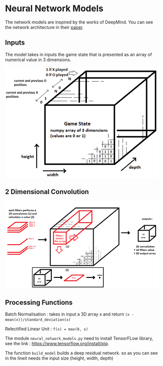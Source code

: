 # Neural Network Models
The network models are inspired by the works of DeepMind. You can see the network architecture in their [paper](https://medium.com/applied-data-science/alphago-zero-explained-in-one-diagram-365f5abf67e0). 

## Inputs
The model takes in inputs the game state that is presented as an array of numerical value in 3 dimensions.

![game state](https://github.com/JonathanVengadasalam/AlphaZero-Artificial-Intelligence/blob/master/images/game%20state%20architecture.png)

## 2 Dimensional Convolution

![2D convolution](https://github.com/JonathanVengadasalam/AlphaZero-Artificial-Intelligence/blob/master/images/convolution.png)

## Processing Functions
Batch Normalisation : takes in input a 3D array x and return `(x - mean(x))/standard_deviation(x)`

Relectified Linear Unit : `f(x) = max(0, x)`

The module `neural_network_models.py` need to install TensorFLow library, see the link : https://www.tensorflow.org/install/pip.

The function `build_model` builds a deep residual network. so as you can see in the lineit needs the input size (height, width, depth)
